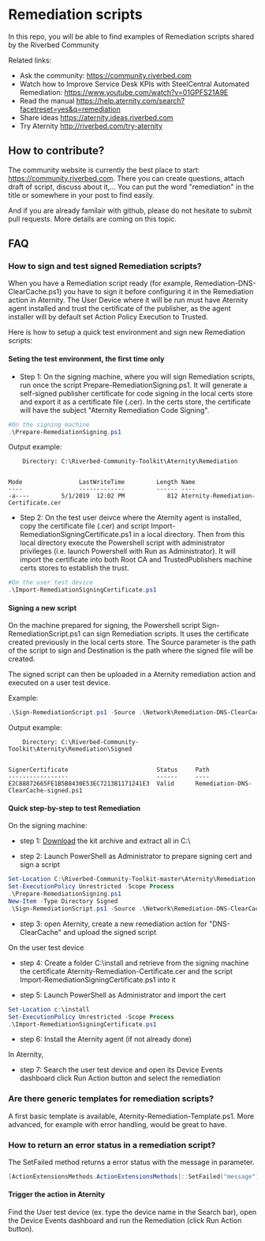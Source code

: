 # Remediation scripts

In this repo, you will be able to find examples of Remediation scripts shared by the Riverbed Community

Related links:

- Ask the community: https://community.riverbed.com
- Watch how to Improve Service Desk KPIs with SteelCentral Automated Remediation: https://www.youtube.com/watch?v=01GPFS21A9E
- Read the manual https://help.aternity.com/search?facetreset=yes&q=remediation
- Share ideas https://aternity.ideas.riverbed.com 
- Try Aternity http://riverbed.com/try-aternity

## How to contribute?

The community website is currently the best place to start: https://community.riverbed.com.
There you can create questions, attach draft of script, discuss about it,... You can put the word "remediation" in the title or somewhere in your post to find easily.

And if you are already familair with github, please do not hesitate to submit pull requests. More details are coming on this topic.

## FAQ

### How to sign and test signed Remediation scripts?

When you have a Remediation script ready (for example, Remediation-DNS-ClearCache.ps1) you have to sign it before configuring it in the Remediation action in Aternity. The User Device where it will be run must have Aternity agent installed and trust the certificate of the publisher, as the agent installer will by default set Action Policy Execution to Trusted.

Here is how to setup a quick test environment and sign new Remediation scripts:

#### Seting the test environment, the first time only

- Step 1: On the signing machine, where you will sign Remediation scripts, run once the script Prepare-RemediationSigning.ps1. It will generate a self-signed publisher certificate for code signing in the local certs store and export it as a certificate file (.cer). In the certs store, the certificate will have the subject "Aternity Remediation Code Signing".

```powershell
#On the signing machine
.\Prepare-RemediationSigning.ps1
```

Output example:

```output
    Directory: C:\Riverbed-Community-Toolkit\Aternity\Remediation


Mode                LastWriteTime         Length Name
----                -------------         ------ ----
-a----         5/1/2019  12:02 PM            812 Aternity-Remediation-Certificate.cer
```

- Step 2: On the test user deivce where the Aternity agent is installed, copy the certificate file (.cer) and script Import-RemediationSigningCertificate.ps1 in a local directory. Then from this local directory execute the Powershell script with administrator privileges (i.e. launch Powershell with Run as Administrator). It will import the certificate into both Root CA and TrustedPublishers machine certs stores to establish the trust.

```powershell
#On the user test device
.\Import-RemediationSigningCertificate.ps1
```

#### Signing a new script

On the machine prepared for signing, the Powershell script Sign-RemediationScript.ps1 can sign Remediation scripts. It uses the certificate created previously in the local certs store. The Source parameter is the path of the script to sign and Destination is the path where the signed file will be created.

The signed script can then be uploaded in a Aternity remediation action and executed on a user test device.

Example:

```powershell
.\Sign-RemediationScript.ps1 -Source .\Network\Remediation-DNS-ClearCache.ps1 -Destination .\Signed\Remediation-DNS-ClearCache-signed.ps1
```

Output example:

```output
    Directory: C:\Riverbed-Community-Toolkit\Aternity\Remediation\Signed


SignerCertificate                         Status     Path
-----------------                         ------     ----
E2C88872665FE1B5B8430E53EC7213B1171241E3  Valid      Remediation-DNS-ClearCache-signed.ps1
```

#### Quick step-by-step to test Remediation

On the signing machine:

- step 1: [Download](https://github.com/riverbed/Riverbed-Community-Toolkit/archive/master.zip) the kit archive and extract all in C:\

- step 2: Launch PowerShell as Administrator to prepare signing cert and sign a script

```powershell
Set-Location C:\Riverbed-Community-Toolkit-master\Aternity\Remediation
Set-ExecutionPolicy Unrestricted -Scope Process
.\Prepare-RemediationSigning.ps1
New-Item -Type Directory Signed
.\Sign-RemediationScript.ps1 -Source .\Network\Remediation-DNS-ClearCache.ps1 -Destination .\Signed\Remediation-DNS-ClearCache-signed.ps1
```

- step 3: open Aternity, create a new remediation action for "DNS-ClearCache" and upload the signed script

On the user test device

- step 4: Create a folder C:\install and retrieve from the signing machine the certificate Aternity-Remediation-Certificate.cer and the script Import-RemediationSigningCertificate.ps1 into it

- step 5: Launch PowerShell as Administrator and import the cert
```powershell
Set-Location c:\install
Set-ExecutionPolicy Unrestricted -Scope Process
.\Import-RemediationSigningCertificate.ps1
```
- step 6: Install the Aternity agent (if not already done)

In Aternity, 
- step 7: Search the user test device and open its Device Events dashboard click Run Action button and select the remediation 

### Are there generic templates for remediation scripts?

A first basic template is available, Aternity-Remediation-Template.ps1.
More advanced, for example with error handling, would be great to have.

### How to return an error status in a remediation script?

The SetFailed method returns a error status with the message in parameter.

```powershell
[ActionExtensionsMethods.ActionExtensionsMethods]::SetFailed("message")
```

#### Trigger the action in Aternity

Find the User test device (ex. type the device name in the Search bar), open the Device Events dashboard and run the Remediation (click Run Action button).
